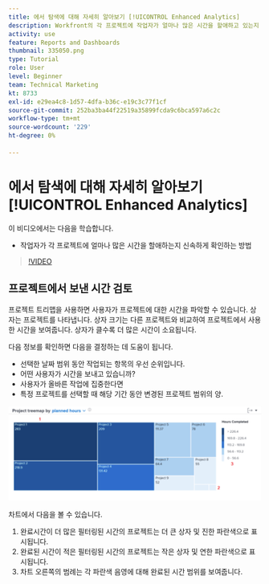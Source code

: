 ```yaml
---
title: 에서 탐색에 대해 자세히 알아보기 [!UICONTROL Enhanced Analytics]
description: Workfront의 각 프로젝트에 작업자가 얼마나 많은 시간을 할애하고 있는지 신속하게 확인하는 방법을 알아봅니다.
activity: use
feature: Reports and Dashboards
thumbnail: 335050.png
type: Tutorial
role: User
level: Beginner
team: Technical Marketing
kt: 8733
exl-id: e29ea4c8-1d57-4dfa-b36c-e19c3c77f1cf
source-git-commit: 252ba3ba44f22519a35899fcda9c6bca597a6c2c
workflow-type: tm+mt
source-wordcount: '229'
ht-degree: 0%

---
```


# 에서 탐색에 대해 자세히 알아보기 [!UICONTROL Enhanced Analytics]

이 비디오에서는 다음을 학습합니다.

* 작업자가 각 프로젝트에 얼마나 많은 시간을 할애하는지 신속하게 확인하는 방법

>[!VIDEO](https://video.tv.adobe.com/v/335050/?quality=12)

## 프로젝트에서 보낸 시간 검토

프로젝트 트리맵을 사용하면 사용자가 프로젝트에 대한 시간을 파악할 수 있습니다. 상자는 프로젝트를 나타냅니다. 상자 크기는 다른 프로젝트와 비교하여 프로젝트에서 사용한 시간을 보여줍니다. 상자가 클수록 더 많은 시간이 소요됩니다.

다음 정보를 확인하면 다음을 결정하는 데 도움이 됩니다.

* 선택한 날짜 범위 동안 작업되는 항목의 우선 순위입니다.
* 어떤 사용자가 시간을 보내고 있습니까?
* 사용자가 올바른 작업에 집중한다면
* 특정 프로젝트를 선택할 때 해당 기간 동안 변경된 프로젝트 범위의 양.

![아래 글머리 기호에 설명된 영역에 숫자가 있는 프로젝트 트리맵을 보여주는 이미지입니다](assets/section-2-7.png)

차트에서 다음을 볼 수 있습니다.

1. 완료시간이 더 많은 필터링된 시간의 프로젝트는 더 큰 상자 및 진한 파란색으로 표시됩니다.
1. 완료된 시간이 적은 필터링된 시간의 프로젝트는 작은 상자 및 연한 파란색으로 표시됩니다.
1. 차트 오른쪽의 범례는 각 파란색 음영에 대해 완료된 시간 범위를 보여줍니다.
